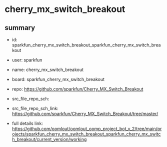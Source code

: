 # cherry_mx_switch_breakout
 
## summary 
* id: sparkfun_cherry_mx_switch_breakout_sparkfun_cherry_mx_switch_breakout
* user: sparkfun
* name: cherry_mx_switch_breakout
* board: sparkfun_cherry_mx_switch_breakout
* repo: https://github.com/sparkfun/Cherry_MX_Switch_Breakout



* src_file_repo_sch: 
* src_file_repo_sch_link: https://github.com/sparkfun/Cherry_MX_Switch_Breakout/tree/master/
* full details link: https://github.com/oomlout/oomlout_oomp_project_bot_v_2/tree/main/projects/sparkfun_cherry_mx_switch_breakout_sparkfun_cherry_mx_switch_breakout/current_version/working  







